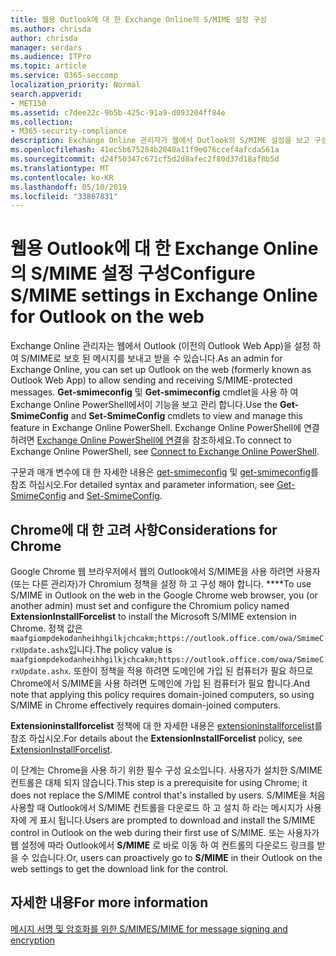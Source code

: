 ```yaml
---
title: 웹용 Outlook에 대 한 Exchange Online의 S/MIME 설정 구성
ms.author: chrisda
author: chrisda
manager: serdars
ms.audience: ITPro
ms.topic: article
ms.service: O365-seccomp
localization_priority: Normal
search.appverid:
- MET150
ms.assetid: c7dee22c-9b5b-425c-91a9-d093204ff84e
ms.collection:
- M365-security-compliance
description: Exchange Online 관리자가 웹에서 Outlook의 S/MIME 설정을 보고 구성 하기 위해 수행 해야 하는 작업에 대 한 간략 한 설명입니다.
ms.openlocfilehash: 41ec5b675284b2040a11f9e076ccef4afcda561a
ms.sourcegitcommit: d24f50347c671cf5d2d8afec2f80d37d18af8b5d
ms.translationtype: MT
ms.contentlocale: ko-KR
ms.lasthandoff: 05/10/2019
ms.locfileid: "33867831"
---
```

# <a name="configure-smime-settings-in-exchange-online-for-outlook-on-the-web"></a><span data-ttu-id="07604-103">웹용 Outlook에 대 한 Exchange Online의 S/MIME 설정 구성</span><span class="sxs-lookup"><span data-stu-id="07604-103">Configure S/MIME settings in Exchange Online for Outlook on the web</span></span>

<span data-ttu-id="07604-104">Exchange Online 관리자는 웹에서 Outlook (이전의 Outlook Web App)을 설정 하 여 S/MIME로 보호 된 메시지를 보내고 받을 수 있습니다.</span><span class="sxs-lookup"><span data-stu-id="07604-104">As an admin for Exchange Online, you can set up Outlook on the web (formerly known as Outlook Web App) to allow sending and receiving S/MIME-protected messages.</span></span> <span data-ttu-id="07604-105">**Get-smimeconfig** 및 **Get-smimeconfig** cmdlet을 사용 하 여 Exchange Online PowerShell에서이 기능을 보고 관리 합니다.</span><span class="sxs-lookup"><span data-stu-id="07604-105">Use the **Get-SmimeConfig** and **Set-SmimeConfig** cmdlets to view and manage this feature in Exchange Online PowerShell.</span></span> <span data-ttu-id="07604-106">Exchange Online PowerShell에 연결하려면 [Exchange Online PowerShell에 연결](https://go.microsoft.com/fwlink/p/?linkid=396554)을 참조하세요.</span><span class="sxs-lookup"><span data-stu-id="07604-106">To connect to Exchange Online PowerShell, see [Connect to Exchange Online PowerShell](https://go.microsoft.com/fwlink/p/?linkid=396554).</span></span>

<span data-ttu-id="07604-107">구문과 매개 변수에 대 한 자세한 내용은 [get-smimeconfig](http://technet.microsoft.com/library/4b29fa89-0840-4fe9-8885-019fcef2e02b.aspx) 및 [get-smimeconfig](http://technet.microsoft.com/library/de357ce0-8143-4c36-8032-026292fc63f0.aspx)를 참조 하십시오.</span><span class="sxs-lookup"><span data-stu-id="07604-107">For detailed syntax and parameter information, see [Get-SmimeConfig](http://technet.microsoft.com/library/4b29fa89-0840-4fe9-8885-019fcef2e02b.aspx) and [Set-SmimeConfig](http://technet.microsoft.com/library/de357ce0-8143-4c36-8032-026292fc63f0.aspx).</span></span>

## <a name="considerations-for-chrome"></a><span data-ttu-id="07604-108">Chrome에 대 한 고려 사항</span><span class="sxs-lookup"><span data-stu-id="07604-108">Considerations for Chrome</span></span>

<span data-ttu-id="07604-109">Google Chrome 웹 브라우저에서 웹의 Outlook에서 S/MIME을 사용 하려면 사용자 (또는 다른 관리자)가 Chromium 정책을 설정 하 고 구성 해야 합니다. \*\*\*\*</span><span class="sxs-lookup"><span data-stu-id="07604-109">To use S/MIME in Outlook on the web in the Google Chrome web browser, you (or another admin) must set and configure the Chromium policy named **ExtensionInstallForcelist** to install the Microsoft S/MIME extension in Chrome.</span></span> <span data-ttu-id="07604-110">정책 값은 `maafgiompdekodanheihhgilkjchcakm;https://outlook.office.com/owa/SmimeCrxUpdate.ashx`입니다.</span><span class="sxs-lookup"><span data-stu-id="07604-110">The policy value is `maafgiompdekodanheihhgilkjchcakm;https://outlook.office.com/owa/SmimeCrxUpdate.ashx`.</span></span> <span data-ttu-id="07604-111">또한이 정책을 적용 하려면 도메인에 가입 된 컴퓨터가 필요 하므로 Chrome에서 S/MIME을 사용 하려면 도메인에 가입 된 컴퓨터가 필요 합니다.</span><span class="sxs-lookup"><span data-stu-id="07604-111">And note that applying this policy requires domain-joined computers, so using S/MIME in Chrome effectively requires domain-joined computers.</span></span>

<span data-ttu-id="07604-112">**Extensioninstallforcelist** 정책에 대 한 자세한 내용은 [extensioninstallforcelist](http://dev.chromium.org/administrators/policy-list-3#ExtensionInstallForcelist)를 참조 하십시오.</span><span class="sxs-lookup"><span data-stu-id="07604-112">For details about the **ExtensionInstallForcelist** policy, see [ExtensionInstallForcelist](http://dev.chromium.org/administrators/policy-list-3#ExtensionInstallForcelist).</span></span>

<span data-ttu-id="07604-113">이 단계는 Chrome을 사용 하기 위한 필수 구성 요소입니다. 사용자가 설치한 S/MIME 컨트롤은 대체 되지 않습니다.</span><span class="sxs-lookup"><span data-stu-id="07604-113">This step is a prerequisite for using Chrome; it does not replace the S/MIME control that's installed by users.</span></span> <span data-ttu-id="07604-114">S/MIME을 처음 사용할 때 Outlook에서 S/MIME 컨트롤을 다운로드 하 고 설치 하 라는 메시지가 사용자에 게 표시 됩니다.</span><span class="sxs-lookup"><span data-stu-id="07604-114">Users are prompted to download and install the S/MIME control in Outlook on the web during their first use of S/MIME.</span></span> <span data-ttu-id="07604-115">또는 사용자가 웹 설정에 따라 Outlook에서 **S/MIME** 로 바로 이동 하 여 컨트롤의 다운로드 링크를 받을 수 있습니다.</span><span class="sxs-lookup"><span data-stu-id="07604-115">Or, users can proactively go to **S/MIME** in their Outlook on the web settings to get the download link for the control.</span></span>

## <a name="for-more-information"></a><span data-ttu-id="07604-116">자세한 내용</span><span class="sxs-lookup"><span data-stu-id="07604-116">For more information</span></span>

[<span data-ttu-id="07604-117">메시지 서명 및 암호화를 위한 S/MIME</span><span class="sxs-lookup"><span data-stu-id="07604-117">S/MIME for message signing and encryption</span></span>](s-mime-for-message-signing-and-encryption.md)

